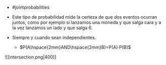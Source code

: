 - #jointprobabilities

- Este tipo de probabilidad mide la certeza de que dos eventos ocurran juntos, como por ejemplo si lanzamos una moneda y que salga cara y a la vez lanzamos un lado y que salga $6$.
- Siempre y cuando sean independientes.
	- $P(A\hspace{2mm}AND\hspace{2mm}B)=P(A)·P(B)$

![[intersection.png|400]]